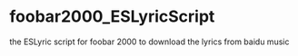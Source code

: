 # foobar2000_ESLyricScript
the ESLyric script for foobar 2000 to download the lyrics from baidu music

